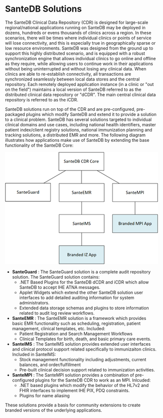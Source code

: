 # SanteDB Solutions

The SanteDB Clinical Data Repository (CDR) is designed for large-scale regional/national applications running on SanteDB may be deployed in dozens, hundreds or evens thousands of clinics across a region. In these scenarios, there will be times where individual clinics or points of service will lose connectivity, and this is especially true in geographically sparse or low resource environments. SanteDB was designed from the ground up to support this highly distributed scenario, and is equipped with a robust synchronization engine that allows individual clinics to go online and offline as they require, while allowing users to continue work in their applications without being uninterrupted and without losing any clinical data. When clinics are able to re-establish connectivity, all transactions are synchronized seamlessly between local data stores and the central repository. Each remotely deployed application instance (in a clinic or "out on the field") maintains a local version of SanteDB referred to as the distributed clinical data repository or "dCDR". The main central clinical data repository is referred to as the iCDR.  &#x20;

SanteDB solutions run on top of the CDR and are pre-configured, pre-packaged plugins which modify SanteDB and extend it to provide a solution to a clinical problem. SanteDB has several solutions targeted to individual clinical domains and use cases, including national health identifiers, master patient index/client registry solutions, national immunization planning and tracking solutions, a distributed EMR and more. The following diagram illustrates how applications make use of SanteDB by extending the base functionality of the SanteDB Core:&#x20;

![](<../.gitbook/assets/image (188).png>)

* **SanteGuard** : The SanteGuard solution is a complete audit repository solution. The SanteGuard solution contains:
  * .NET Based Plugins for the SanteDB dCDR and iCDR which allow SanteDB to accept IHE ATNA messages.
  * Applet Widgets which extend the other SanteDB solution user interfaces to add detailed auditing information for system administrators.
  * Extended data storage schemas and plugins to store information related to audit log review workflows.
* **SanteEMR** : The SanteEMR solution is a framework which provides basic EMR functionality such as scheduling, registration, patient management, clinical templates, etc. Included:
  * Patient Registration and Search Management Workflows
  * Clinical Templates for birth, death, and basic primary care events.
* **SanteIMS** : The SanteIMS solution provides extended user interfaces and clinical protocol support related specifically to immunizaiton clinics. Included in SanteIMS:
  * Stock management functionality including adjustments, current balances, and order/fulfillment
  * Pre-built clinical decision support related to immunization activities.
* **SanteMPI** : The SanteMPI solution provides a combination of pre-configured plugins for the SanteDB CDR to work as an MPI. Inlcuded:
  * .NET based plugins which modify the behavior of the HL7v2 and FHIR interfaces to implement IHE PIX, PDQ constraints.
  * Plugins for name aliasing&#x20;

These solutions provide a basis for community extensions to create branded versions of the underlying applications.
